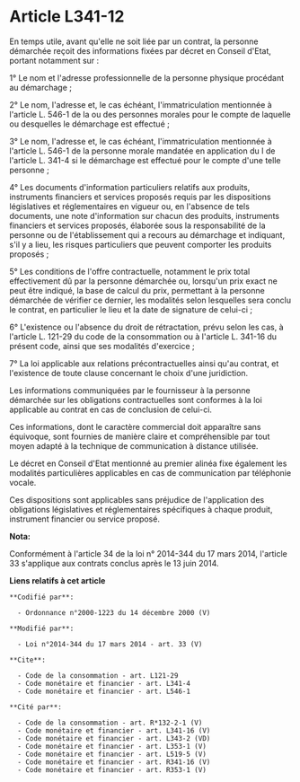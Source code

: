 # Article L341-12

En temps utile, avant qu'elle ne soit liée par un contrat, la personne démarchée reçoit des informations fixées par décret en
Conseil d'Etat, portant notamment sur : 

1° Le nom et l'adresse professionnelle de la personne physique procédant au démarchage ; 

2° Le nom, l'adresse et, le cas échéant, l'immatriculation mentionnée à l'article L. 546-1 de la ou des personnes morales
pour le compte de laquelle ou desquelles le démarchage est effectué ; 

3° Le nom, l'adresse et, le cas échéant, l'immatriculation mentionnée à l'article L. 546-1 de la personne morale mandatée en
application du I de l'article L. 341-4 si le démarchage est effectué pour le compte d'une telle personne ; 

4° Les documents d'information particuliers relatifs aux produits, instruments financiers et services proposés requis par les
dispositions législatives et réglementaires en vigueur ou, en l'absence de tels documents, une note d'information sur chacun
des produits, instruments financiers et services proposés, élaborée sous la responsabilité de la personne ou de
l'établissement qui a recours au démarchage et indiquant, s'il y a lieu, les risques particuliers que peuvent comporter les
produits proposés ; 

5° Les conditions de l'offre contractuelle, notamment le prix total effectivement dû par la personne démarchée ou, lorsqu'un
prix exact ne peut être indiqué, la base de calcul du prix, permettant à la personne démarchée de vérifier ce dernier, les
modalités selon lesquelles sera conclu le contrat, en particulier le lieu et la date de signature de celui-ci ; 

6° L'existence ou l'absence du droit de rétractation, prévu selon les cas, à l'article L. 121-29 du code de la consommation
ou à l'article L. 341-16 du présent code, ainsi que ses modalités d'exercice ; 

7° La loi applicable aux relations précontractuelles ainsi qu'au contrat, et l'existence de toute clause concernant le choix
d'une juridiction. 

Les informations communiquées par le fournisseur à la personne démarchée sur les obligations contractuelles sont conformes à
la loi applicable au contrat en cas de conclusion de celui-ci. 

Ces informations, dont le caractère commercial doit apparaître sans équivoque, sont fournies de manière claire et
compréhensible par tout moyen adapté à la technique de communication à distance utilisée. 

Le décret en Conseil d'Etat mentionné au premier alinéa fixe également les modalités particulières applicables en cas de
communication par téléphonie vocale. 

Ces dispositions sont applicables sans préjudice de l'application des obligations législatives et réglementaires spécifiques
à chaque produit, instrument financier ou service proposé.

**Nota:**

Conformément à l'article 34 de la loi n° 2014-344 du 17 mars 2014, l'article 33 s'applique aux contrats conclus après le 13
juin 2014.

**Liens relatifs à cet article**

	**Codifié par**:

	  - Ordonnance n°2000-1223 du 14 décembre 2000 (V)

	**Modifié par**:

	  - Loi n°2014-344 du 17 mars 2014 - art. 33 (V)

	**Cite**:

	  - Code de la consommation - art. L121-29
	  - Code monétaire et financier - art. L341-4
	  - Code monétaire et financier - art. L546-1

	**Cité par**:

	  - Code de la consommation - art. R*132-2-1 (V)
	  - Code monétaire et financier - art. L341-16 (V)
	  - Code monétaire et financier - art. L343-2 (VD)
	  - Code monétaire et financier - art. L353-1 (V)
	  - Code monétaire et financier - art. L519-5 (V)
	  - Code monétaire et financier - art. R341-16 (V)
	  - Code monétaire et financier - art. R353-1 (V)
